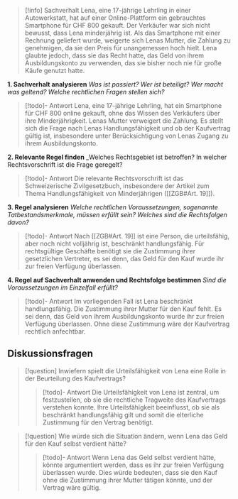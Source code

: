 >[!info] Sachverhalt
>Lena, eine 17-jährige Lehrling in einer Autowerkstatt, hat auf einer Online-Plattform ein gebrauchtes Smartphone für CHF 800 gekauft. Der Verkäufer war sich nicht bewusst, dass Lena minderjährig ist. Als das Smartphone mit einer Rechnung geliefert wurde, weigerte sich Lenas Mutter, die Zahlung zu genehmigen, da sie den Preis für unangemessen hoch hielt. Lena glaubte jedoch, dass sie das Recht hatte, das Geld von ihrem Ausbildungskonto zu verwenden, das sie bisher noch nie für große Käufe genutzt hatte.

**1. Sachverhalt analysieren**
_Was ist passiert? Wer ist beteiligt? Wer macht was geltend? Welche rechtlichen Fragen stellen sich?_ 
>[!todo]- Antwort
>Lena, eine 17-jährige Lehrling, hat ein Smartphone für CHF 800 online gekauft, ohne das Wissen des Verkäufers über ihre Minderjährigkeit. Lenas Mutter verweigert die Zahlung. Es stellt sich die Frage nach Lenas Handlungsfähigkeit und ob der Kaufvertrag gültig ist, insbesondere unter Berücksichtigung von Lenas Zugang zu ihrem Ausbildungskonto.

**2. Relevante Regel finden**
_Welches Rechtsgebiet ist betroffen? In welcher Rechtsvorschrift ist die Frage geregelt?
>[!todo]- Antwort
>Die relevante Rechtsvorschrift ist das Schweizerische Zivilgesetzbuch, insbesondere der Artikel zum Thema Handlungsfähigkeit von Minderjährigen ([[ZGB#Art. 19]]).

**3. Regel analysieren**
_Welche rechtlichen Voraussetzungen, sogenannte Tatbestandsmerkmale, müssen erfüllt sein? Welches sind die Rechtsfolgen davon?_
>[!todo]- Antwort
>Nach [[ZGB#Art. 19]] ist eine Person, die urteilsfähig, aber noch nicht volljährig ist, beschränkt handlungsfähig. Für rechtsgültige Geschäfte benötigt sie die Zustimmung ihrer gesetzlichen Vertreter, es sei denn, das Geld für den Kauf wurde ihr zur freien Verfügung überlassen.

**4. Regel auf Sachverhalt anwenden und Rechtsfolge bestimmen**
_Sind die Voraussetzungen im Einzelfall erfüllt?_
>[!todo]- Antwort
>Im vorliegenden Fall ist Lena beschränkt handlungsfähig. Die Zustimmung ihrer Mutter für den Kauf fehlt. Es sei denn, das Geld von ihrem Ausbildungskonto wurde ihr zur freien Verfügung überlassen. Ohne diese Zustimmung wäre der Kaufvertrag rechtlich anfechtbar.

## Diskussionsfragen
>[!question] Inwiefern spielt die Urteilsfähigkeit von Lena eine Rolle in der Beurteilung des Kaufvertrags?
>>[!todo]- Antwort
>>Die Urteilsfähigkeit von Lena ist zentral, um festzustellen, ob sie die rechtliche Tragweite des Kaufvertrags verstehen konnte. Ihre Urteilsfähigkeit beeinflusst, ob sie als beschränkt handlungsfähig gilt und somit die elterliche Zustimmung für den Vertrag benötigt.

>[!question] Wie würde sich die Situation ändern, wenn Lena das Geld für den Kauf selbst verdient hätte?
>>[!todo]- Antwort
>>Wenn Lena das Geld selbst verdient hätte, könnte argumentiert werden, dass es ihr zur freien Verfügung überlassen wurde. Dies würde bedeuten, dass sie den Kauf ohne die Zustimmung ihrer Mutter tätigen könnte, und der Vertrag wäre gültig.